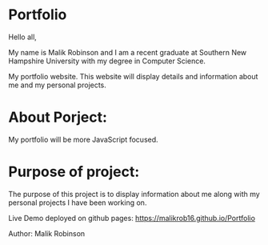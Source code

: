 # Portfolio
Hello all,

My name is Malik Robinson and I am a recent graduate at Southern New Hampshire University with my degree in Computer Science.

My portfolio website. This website will display details and information about me and my personal projects.

# About Porject:
My portfolio will be more JavaScript focused.


# Purpose of project:

The purpose of this project is to display information about me along with my personal projects I have been working on.

Live Demo deployed on github pages: https://malikrob16.github.io/Portfolio

Author: Malik Robinson
